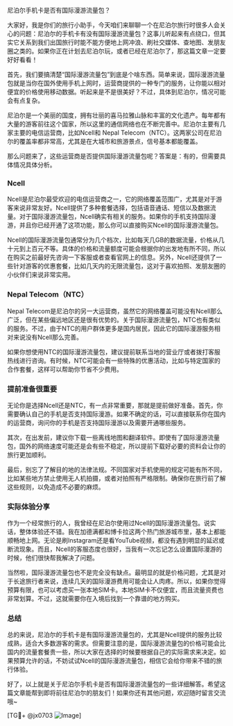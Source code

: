 尼泊尔手机卡是否有国际漫游流量包？

大家好，我是你们的旅行小助手，今天咱们来聊聊一个在尼泊尔旅行时很多人会关心的问题：尼泊尔的手机卡有没有国际漫游流量包？这事儿听起来有点绕口，但其实它关系到我们出国旅行时能不能方便地上网冲浪、刷社交媒体、查地图、发朋友圈之类的。如果你正在计划去尼泊尔玩，或者已经在尼泊尔了，那这篇文章一定要好好看看！

首先，我们要搞清楚“国际漫游流量包”到底是个啥东西。简单来说，国际漫游流量包就是当你在国外使用手机上网时，运营商提供的一种专门的服务，让你能以相对便宜的价格使用移动数据。听起来是不是很美好？不过，具体到尼泊尔，情况可能会有点复杂。

尼泊尔是一个美丽的国度，拥有壮丽的喜马拉雅山脉和丰富的文化遗产。每年都有大量的游客前往这个国家，所以这里的通信网络也在不断完善中。尼泊尔主要有几家主要的电信运营商，比如Ncell和 Nepal Telecom（NTC）。这两家公司在尼泊尔的覆盖率都非常高，尤其是在大城市和旅游景点，信号基本都能覆盖。

那么问题来了，这些运营商是否提供国际漫游流量包呢？答案是：有的，但需要具体情况具体分析。

### Ncell

Ncell是尼泊尔最受欢迎的电信运营商之一，它的网络覆盖范围广，尤其是对于游客来说非常友好。Ncell提供了多种套餐选择，包括语音通话、短信以及数据流量。对于国际漫游流量包，Ncell确实有相关的服务。如果你的手机支持国际漫游，并且你已经开通了这项功能，那么你可以直接购买Ncell的国际漫游流量包。

Ncell的国际漫游流量包通常分为几个档次，比如每天几GB的数据流量，价格从几十元到上百元不等。具体的价格和流量额度可能会根据你的出发地有所不同，所以在购买之前最好先咨询一下客服或者查看官网上的信息。另外，Ncell还提供了一些针对游客的优惠套餐，比如几天内的无限流量包，这对于喜欢拍照、发朋友圈的小伙伴们来说非常实用。

### Nepal Telecom（NTC）

Nepal Telecom是尼泊尔的另一大运营商，虽然它的网络覆盖可能没有Ncell那么广泛，但在某些偏远地区还是很有优势的。关于国际漫游流量包，NTC也有类似的服务。不过，由于NTC的用户群体更多是国内居民，因此它的国际漫游服务相对来说没有Ncell那么完善。

如果你想使用NTC的国际漫游流量包，建议提前联系当地的营业厅或者拨打客服热线进行咨询。有时候，NTC可能会有一些特殊的优惠活动，比如与特定国家的合作套餐，这样可以帮助你节省不少费用。

### 提前准备很重要

无论你是选择Ncell还是NTC，有一点非常重要，那就是提前做好准备。首先，你需要确认自己的手机是否支持国际漫游。如果不确定的话，可以直接联系你在国内的运营商，询问你的手机是否支持国际漫游以及需要开通哪些服务。

其次，在出发前，建议你下载一些离线地图和翻译软件。即使有了国际漫游流量包，国外的网络速度可能还是会有些不稳定，所以提前下载好必要的资料会让你的旅行更加顺利。

最后，别忘了了解目的地的法律法规。不同国家对手机使用的规定可能有所不同，比如某些地方禁止使用无人机拍摄，或者对拍照有严格限制。确保你在旅行前了解这些规则，以免造成不必要的麻烦。

### 实际体验分享

作为一个经常旅行的人，我曾经在尼泊尔使用过Ncell的国际漫游流量包。说实话，整体体验还不错。我在加德满都和博卡拉这两个热门旅游城市里，基本上都能顺畅地上网。无论是刷Instagram还是看YouTube视频，都没有遇到明显的延迟或断流现象。而且，Ncell的客服态度也很好，当我有一次忘记怎么设置国际漫游的时候，他们很快帮我解决了问题。

当然啦，国际漫游流量包也不是完全没有缺点。最明显的就是价格问题，尤其是对于长途旅行者来说，连续几天的国际漫游费用可能会让人肉疼。所以，如果你觉得预算有限，也可以考虑买一张本地SIM卡。本地SIM卡不仅便宜，而且流量资费也非常划算。不过，这就需要你在入境后找到一个靠谱的地方购买。

### 总结

总的来说，尼泊尔的手机卡是有国际漫游流量包的，尤其是Ncell提供的服务比较成熟，适合大多数游客的需求。但需要注意的是，国际漫游流量包的价格可能会比国内的流量套餐贵一些，所以大家在选择的时候要根据自己的实际需求来决定。如果预算允许的话，不妨试试Ncell的国际漫游流量包，相信它会给你带来不错的旅行体验。

好了，以上就是关于尼泊尔手机卡是否有国际漫游流量包的一些详细解答。希望这篇文章能帮到即将前往尼泊尔的朋友们！如果你还有其他问题，欢迎随时留言交流哦~

[TG💪+ @jx0703 ![Image](https://github.com/user-attachments/assets/dbca1d08-cadb-493c-b0ec-ad6f7a83f270)]